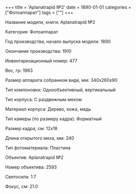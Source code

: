 +++
title = 'Aplanatrapid №2'
date = 1890-01-01
categories = ["Фотоаппарат"]
tags = [""]
+++

Название модели, книги: Aplanatrapid №2

Категория: Фотоаппарат

Год производства, начало выпуска модели: 1890

Окончание производства: 1910

Инвентаризационный номер: 477

Вес, гр: 1963

Размер аппарата  собранном виде, мм: 340х260х90

Тип компоновки: Однообъективный, вертикальный

Тип корпуса: С раздвижным мехом

Материал корпуса: Дерево, кожа, медь

Тип камеры (по размеру кадра): Форматный

Размер кадра, см: 12х18

Длина открытого меха, мм: 240

Тип фотоматериала: Пластина

Объектив: Aplanatrapid №2

Номер объектива: 2593

Светосила: 1:7

Фокус, см: 21.0

